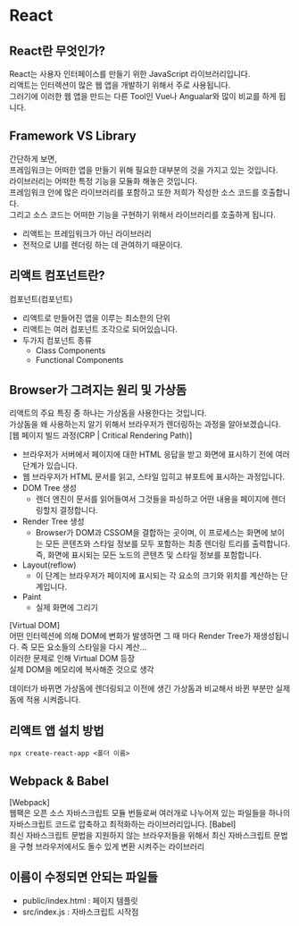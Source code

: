 # React

## React란 무엇인가?

React는 사용자 인터페이스를 만들기 위한 JavaScript 라이브러리입니다.  
리액트는 인터렉션이 많은 웹 앱을 개발하기 위해서 주로 사용됩니다.  
그러기에 이러한 웹 앱을 만드는 다른 Tool인 Vue나 Angualar와 많이 비교를 하게 됩니다.  

## Framework VS Library

간단하게 보면,  
프레임워크는 어떠한 앱을 만들기 위해 필요한 대부분의 것을 가지고 있는 것입니다.  
라이브러리는 어떠한 특정 기능을 모듈화 해놓은 것입니다.  
프레임워크 안에 많은 라이브러리를 포함하고 또한 저희가 작성한 소스 코드를 호출합니다.  
그리고 소스 코드는 어떠한 기능을 구현하기 위해서 라이브러리를 호출하게 됩니다.    
- 리액트는 프레임워크가 아닌 라이브러리
- 전적으로 UI를 렌더링 하는 데 관여하기 때문이다.

## 리액트 컴포넌트란?

컴포넌트(컴포넌트)  
- 리액트로 만들어진 앱을 이루는 최소한의 단위
- 리액트는 여러 컴포넌트 조각으로 되어있습니다.
- 두가지 컴포넌트 종류
  - Class Components
  - Functional Components

## Browser가 그려지는 원리 및 가상돔

리액트의 주요 특징 중 하나는 가상돔을 사용한다는 것입니다.  
가상돔을 왜 사용하는지 알기 위해서 브라우저가 렌더링하는 과정을 알아보겠습니다.  
[웹 페이지 빌드 과정(CRP | Critical Rendering Path)]
- 브라우저가 서버에서 페이지에 대한 HTML 응답을 받고 화면에 표시하기 전에 여러 단계가 있습니다.
- 웹 브라우저가 HTML 문서를 읽고, 스타일 입히고 뷰포트에 표시하는 과정입니다.
- DOM Tree 생성
  - 렌더 엔진이 문서를 읽어들여서 그것들을 파싱하고 어떤 내용을 페이지에 렌더링할지 결정합니다.
- Render Tree 생성
  - Browser가 DOM과 CSSOM을 결합하는 곳이며, 이 프로세스는 화면에 보이는 모든 콘텐츠와 스타일 정보를 모두 포함하는 최종 렌더링 트리를 출력합니다. 즉, 화면에 표시되는 모든 노드의 콘텐츠 및 스타일 정보를 포함합니다.
- Layout(reflow)
  - 이 단계는 브라우저가 페이지에 표시되는 각 요소의 크기와 위치를 계산하는 단계입니다.
- Paint
  - 실제 화면에 그리기
 
[Virtual DOM]  
어떤 인터렉션에 의해 DOM에 변화가 발생하면 그 때 마다 Render Tree가 재생성됩니다. 즉 모든 요소들의 스타일을 다시 계산...  
이러한 문제로 인해 Virtual DOM 등장  
실제 DOM을 메모리에 복사해준 것으로 생각

데이터가 바뀌면 가상돔에 렌더링되고 이전에 생긴 가상돔과 비교해서 바뀐 부분만 실제 돔에 적용 시켜줍니다.

## 리액트 앱 설치 방법

`npx create-react-app <폴더 이름>`

## Webpack & Babel

[Webpack]  
웹팩은 오픈 소스 자바스크립트 모듈 번들로써 여러개로 나누어져 있는 파일들을 하나의 자바스크립트 코드로 압축하고 최적화하는 라이브러리입니다.
[Babel]  
최신 자바스크립트 문법을 지원하지 않는 브라우저들을 위해서 최신 자바스크립트 문법을 구형 브라우저에서도 돌수 있게 변환 시켜주는 라이브러리

## 이름이 수정되면 안되는 파일들

- public/index.html : 페이지 템플릿
- src/index.js : 자바스크립트 시작점

